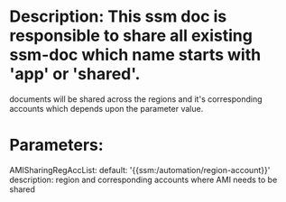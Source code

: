 # Description: This ssm doc is responsible to share all existing ssm-doc which name starts with 'app' or 'shared'. 
documents will be shared across the regions and it's corresponding accounts which depends upon the parameter value.


# Parameters:

AMISharingRegAccList: default: '{{ssm:/automation/region-account}}' description: region and corresponding accounts where AMI needs to be shared
